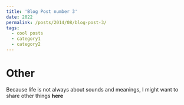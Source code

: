 ```yaml
---
title: 'Blog Post number 3'
date: 2022
permalink: /posts/2014/08/blog-post-3/
tags:
  - cool posts
  - category1
  - category2
---
```


Other
======
Because life is not always about sounds and meanings, I might want to share other things **here**

<!--
Headings are cool
======

Headings are cool
======

You can have many headings
======

Aren't headings cool?
------

-->
